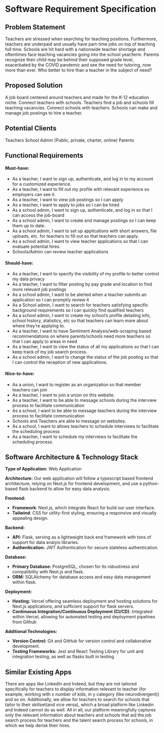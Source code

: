 # Software Requirement Specification


## Problem Statement
Teachers are stressed when searching for teaching positions. Furthermore, teachers are underpaid and usually have part-time jobs on top of teaching full time. Schools are hit hard with a nationwide teacher shortage and oftentimes face teaching vacancies going into the school year/term. Parents recognize their child may be behind their supposed grade level, exacerbated by the COVID pandemic and see the need for tutoring, now more than ever. Who better to hire than a teacher in the subject of need?

## Proposed Solution
A job board centered around teachers and made for the K-12 education niche.
Connect teachers with schools. Teachers find a job and schools fill teaching vacancies.
Connect schools with teachers. Schools can make and manage job postings to hire a teacher.

## Potential Clients
Teachers
School Admin (Public, private, charter, online)
Parents

## Functional Requirements
#### Must-have:

- As a teacher, I want to sign up, authenticate, and log in to my account for a customized experience.
- As a teacher, I want to fill out my profile with relevant experience so employers can see it. 
- As a teacher, I want to view job postings so I can apply
- As a teacher, I want to apply to jobs so I can be hired
- As a school admin, I want to sign up, authenticate, and log in so that I can access the job-board
- As a school admin, I want to create and manage postings so I can keep them up to date. 
- As a school admin, I want to set up applications with short answers, file uploads, etc. for teachers to fill out so that teachers can apply.
- As a school admin, I want to view teacher applications so that I can evaluate potential hires. 
- Schools/Admin can review teacher applications

#### Should-have:

- As a teacher, I want to specify the visibility of my profile to better control my data privacy
- As a teacher, I want to filter posting by pay grade and location to find more relevant job postings
- As a school admin, I want to be alerted when a teacher submits an application so I can promptly review it
- As a School admin, I want to search for teachers satisfying specific background requirements so I can quickly find qualified teachers
- As a school admin, I want to create my school’s profile detailing info, school history, statistics, etc so that teachers can learn more about where they’re applying to.
- As a teacher, I want to have Sentiment Analysis/web-scraping based recommendations on where parents/schools need more teachers so that I can apply to areas in need
- As a teacher, I want to view the status of all my applications so that I can keep track of my job search process.
- As a school admin, I want to change the status of the job posting so that I can control the reception of new applications.
 
#### Nice-to-have:

- As a union, I want to register as an organization so that member teachers can join
- As a teacher, I want to join a union on this website.
- As a teacher, I want to be able to message schools during the interview process to facilitate communication
- As a school, I want to be able to message teachers during the interview process to facilitate communication
- Schools and Teachers are able to message on websites.
- As a school, I want to allows teachers to schedule interviews to facilitate the scheduling process
- As a teacher, I want to schedule my interviews to facilitate the scheduling process.

## Software Architecture & Technology Stack
**Type of Application:** Web Application

**Architecture:** Our web application will follow a typescript based frontend architecture, relying on Next.js for frontend development, and use a python-based flask backend to allow for easy data analysis.

**Frontend:** 

- **Framework**: Next.js, which integrate React for build our user interface.
- **Tailwind**: CSS for utility-first styling, ensuring a responsive and visually appealing design.

**Backend:** 

- **API:** Flask, serving as a lightweight back end framework with tons of support for data analyis libraries.
- **Authentication:** JWT Authentication for secure stateless authentication.

**Database:**

- **Primary Database:** PostgreSQL, chosen for its robustness and compatibility with Next.js and flask.
- **ORM:** SQLAlchemy for database access and easy data management within flask.

**Deployment:**

- **Hosting:** Vercel offering seamless deployment and hosting solutions for Next.js applications, and sufficient support for flask servers.
- **Continuous Integration/Continuous Deployment (CI/CD)**: Integrated within Vercel, allowing for automated testing and deployment pipelines from Github

**Additional Technologies:**
- **Version Control:** Git and GitHub for version control and collaborative development.
- **Testing Frameworks:** Jest and React Testing Library for unit and integration testing, as well as flasks built in testing.


## Similar Existing Apps
There are apps like LinkedIn and Indeed, but they are not tailored specifically for teachers to display information relevant to teacher (for example, working with x number of kids, in y category (like neurodivergent)) and so on. Additionally, we allow for teachers to search for schools that tailor to their skillset(and vice versa), which a broad platform like Linkedin and Indeed cannot do as well.
All in all, our platform meaningfully captures only the relevant information about teachers and schools that aid the job search process for teachers and the talent search process for schools, in which we help derisk their hires.
